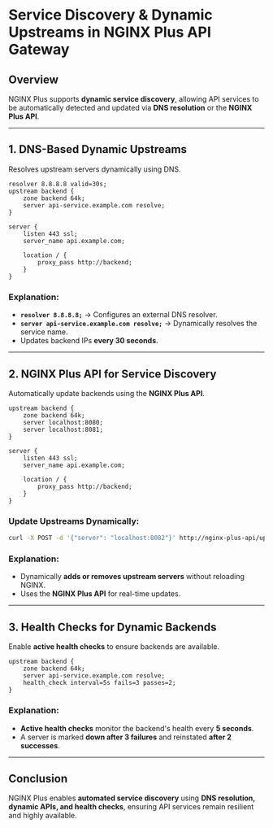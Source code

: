 # Service Discovery & Dynamic Upstreams in NGINX Plus API Gateway

## Overview
NGINX Plus supports **dynamic service discovery**, allowing API services to be automatically detected and updated via **DNS resolution** or the **NGINX Plus API**.

---

## 1. **DNS-Based Dynamic Upstreams**
Resolves upstream servers dynamically using DNS.

```nginx
resolver 8.8.8.8 valid=30s;
upstream backend {
    zone backend 64k;
    server api-service.example.com resolve;
}

server {
    listen 443 ssl;
    server_name api.example.com;

    location / {
        proxy_pass http://backend;
    }
}
```

### Explanation:
- **`resolver 8.8.8.8;`** → Configures an external DNS resolver.
- **`server api-service.example.com resolve;`** → Dynamically resolves the service name.
- Updates backend IPs **every 30 seconds**.

---

## 2. **NGINX Plus API for Service Discovery**
Automatically update backends using the **NGINX Plus API**.

```nginx
upstream backend {
    zone backend 64k;
    server localhost:8080;
    server localhost:8081;
}

server {
    listen 443 ssl;
    server_name api.example.com;

    location / {
        proxy_pass http://backend;
    }
}
```

### Update Upstreams Dynamically:
```sh
curl -X POST -d '{"server": "localhost:8082"}' http://nginx-plus-api/upstreams/backend/servers/
```

### Explanation:
- Dynamically **adds or removes upstream servers** without reloading NGINX.
- Uses the **NGINX Plus API** for real-time updates.

---

## 3. **Health Checks for Dynamic Backends**
Enable **active health checks** to ensure backends are available.

```nginx
upstream backend {
    zone backend 64k;
    server api-service.example.com resolve;
    health_check interval=5s fails=3 passes=2;
}
```

### Explanation:
- **Active health checks** monitor the backend's health every **5 seconds**.
- A server is marked **down after 3 failures** and reinstated **after 2 successes**.

---

## Conclusion
NGINX Plus enables **automated service discovery** using **DNS resolution, dynamic APIs, and health checks**, ensuring API services remain resilient and highly available.

